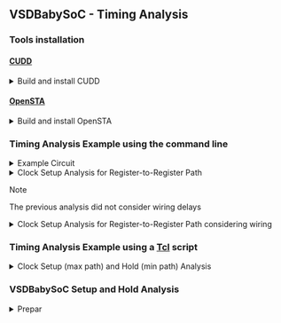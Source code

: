 ## VSDBabySoC - Timing Analysis

### Tools installation
  
#### [CUDD](https://davidkebo.com/cudd/)

<details>
<summary>Build and install CUDD</summary>

 ```bash
 $ wget https://github.com/davidkebo/cudd/raw/main/cudd_versions/cudd-3.0.0.tar.gz
 $ tar zxvf cudd-3.0.0.tar.gz
 $ cd cudd-3.0.0
 $ ./configure --prefix=$HOME/cudd
 ```
 <img alt="cudd_config" src="./images/cudd_config.png">

 ```bash
 $ make -j$(nproc)
 $ make install

 ```
 <img alt="cudd_install" src="./images/cudd_install.png">

 ```bash
 $ cd  
 ```

</details>

#### [OpenSTA](https://github.com/parallaxsw/OpenSTA)

<details>
<summary>Build and install OpenSTA</summary>

 ```bash
 $ git clone https://github.com/parallaxsw/OpenSTA.git
 $ cd OpenSTA
 $ mkdir build
 $ cd build
 $ cmake -DCUDD_DIR=$HOME/cudd ..
 ```
 <img alt="OpenSTA_cmake" src="./images/OpenSTA_cmake.png">

 ```bash
 $ make -j$(nproc)
 $ ./sta

 ```
 <img alt="OpenSTA" src="./images/OpenSTA.png">

 ```bash
 $ cd  
 ```

</details>

### Timing Analysis Example using the command line

<details>
<summary>Example Circuit</summary>

 ```
 $ cd OpenSTA/examples/
 $ yosys
 > read_liberty -lib nangate45_slow.lib.gz
 > read_verilog example1.v
 > synth -top top
 > show
 ```
 <img alt="example1" src="./images/example1.png">

</details>

<details>
<summary>Clock Setup Analysis for Register-to-Register Path</summary>

  ```
  $ sta
  % read_liberty nangate45_slow.lib.gz
  % read_verilog example1.v
  % link_design top
  % create_clock -name clk -period 10 {clk1 clk2 clk3}
  % set_input_delay -clock clk 0 {in1 in2}
  % report_checks
 ```
 <img alt="OpenSTA_example1" src="./images/OpenSTA_example1.png">

 <img alt="example1_timing" src="./images/example1_timing.png">

</details>

> [!NOTE]  
> The previous analysis did not consider wiring delays

<details>
<summary>Clock Setup Analysis for Register-to-Register Path considering wiring</summary>

This analysis requires using the corresponding [SPEF](https://www.vlsisystemdesign.com/spef-format-part-1/) (Standard Parasitic Exchange Format) file for the circuit

  ```
  $ sta
  % read_liberty nangate45_slow.lib.gz
  % read_verilog example1.v
  % link_design top
  % read_spef example1.dspef
  % create_clock -name clk -period 10 {clk1 clk2 clk3}
  % set_input_delay -clock clk 0 {in1 in2}
  % report_checks
 ```
 <img alt="OpenSTA_example1_spef" src="./images/OpenSTA_example1_spef.png">

 <img alt="example1_timing_spef" src="./images/example1_timing_spef.png">

</details>

### Timing Analysis Example using a [Tcl](https://wiki.tcl-lang.org/page/Tcl+Tutorial+Index) script

<details>
<summary>Clock Setup (max path) and Hold (min path) Analysis</summary>
  
  ```
  $ sta
  % source min_max_delays.tcl
 ```
 <img alt="OpenSTA_example1_tcl" src="./images/OpenSTA_example1_tcl.png">

</details>

### VSDBabySoC Setup and Hold Analysis

<details>
<summary>Prepar</summary>
  
  ```bash
$ cd OpenSTA/examples
$ mkdir timing_libs/
$ cp ../../VSDBabySoC/src/lib/* timing_libs/
$ mkdir BabySOC
$ cp ../../VSDBabySoC/output/post_synth_sim/vsdbabysoc.synth.v BabySOC/
$ cp ../../VSDBabySoC/src/sdc/vsdbabysoc_synthesis.sdc BabySOC/
$ cp gcd_sky130hd.sdc BabySOC/
$ ls -l timing_libs/ BabySOC/
$ cd BabySOC/
  ```
 <img alt="OpenSTA_example1_tcl" src="./images/OpenSTA_example1_tcl.png">

</details>

